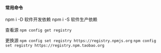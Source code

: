 #### 常用命令

npm i -D  软件开发依赖
npm i -S  软件生产依赖

查看源
`npm config get registry`

更换源
`npm config set registry https://registry.npmjs.org`
`npm config set registry https://registry.npm.taobao.org`